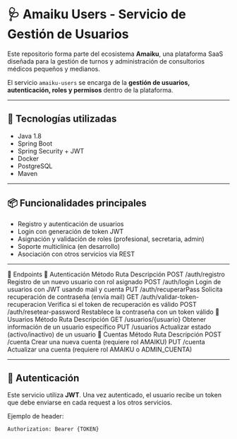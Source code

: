 # 🩺 Amaiku Users - Servicio de Gestión de Usuarios

Este repositorio forma parte del ecosistema **Amaiku**, una plataforma SaaS diseñada para la gestión de turnos y administración de consultorios médicos pequeños y medianos.

El servicio `amaiku-users` se encarga de la **gestión de usuarios, autenticación, roles y permisos** dentro de la plataforma.

---

## 🔧 Tecnologías utilizadas

- Java 1.8
- Spring Boot
- Spring Security + JWT
- Docker
- PostgreSQL
- Maven

---

## 📦 Funcionalidades principales

- Registro y autenticación de usuarios
- Login con generación de token JWT
- Asignación y validación de roles (profesional, secretaria, admin)
- Soporte multiclínica (en desarrollo)
- Asociación con otros servicios via REST

---

🧪 Endpoints
🔐 Autenticación
Método	Ruta	Descripción
POST	/auth/registro	Registro de un nuevo usuario con rol asignado
POST	/auth/login	Login de usuarios con JWT usando mail y cuenta
PUT	/auth/recuperarPass	Solicita recuperación de contraseña (envía mail)
GET	/auth/validar-token-recuperacion	Verifica si el token de recuperación es válido
POST	/auth/resetear-password	Restablece la contraseña con un token válido
👤 Usuarios
Método	Ruta	Descripción
GET	/usuarios/{usuario}	Obtener información de un usuario específico
PUT	/usuarios	Actualizar estado (activo/inactivo) de un usuario
🏢 Cuentas
Método	Ruta	Descripción
POST	/cuenta	Crear una nueva cuenta (requiere rol AMAIKU)
PUT	/cuenta	Actualizar una cuenta (requiere rol AMAIKU o ADMIN_CUENTA)

---

## 🔐 Autenticación

Este servicio utiliza **JWT**. Una vez autenticado, el usuario recibe un token que debe enviarse en cada request a los otros servicios.

Ejemplo de header:

```http
Authorization: Bearer {TOKEN}
